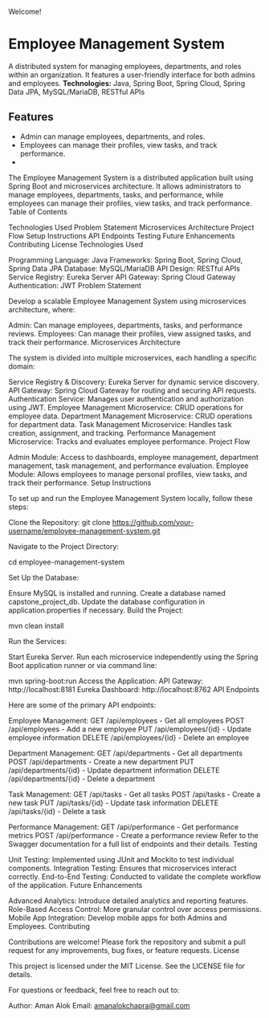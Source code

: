 Welcome!
# Employee Management System
A distributed system for managing employees, departments, and roles within an organization. It features a user-friendly interface for both admins and employees.
**Technologies:** Java, Spring Boot, Spring Cloud, Spring Data JPA, MySQL/MariaDB, RESTful APIs
## Features
- Admin can manage employees, departments, and roles.
- Employees can manage their profiles, view tasks, and track performance.
- 
The Employee Management System is a distributed application built using Spring Boot and microservices architecture. It allows administrators to manage employees, departments, tasks, and performance, while employees can manage their profiles, view tasks, and track performance. Table of Contents

Technologies Used Problem Statement Microservices Architecture Project Flow Setup Instructions API Endpoints Testing Future Enhancements Contributing License Technologies Used

Programming Language: Java Frameworks: Spring Boot, Spring Cloud, Spring Data JPA Database: MySQL/MariaDB API Design: RESTful APIs Service Registry: Eureka Server API Gateway: Spring Cloud Gateway Authentication: JWT Problem Statement

Develop a scalable Employee Management System using microservices architecture, where:

Admin: Can manage employees, departments, tasks, and performance reviews. Employees: Can manage their profiles, view assigned tasks, and track their performance. Microservices Architecture

The system is divided into multiple microservices, each handling a specific domain:

Service Registry & Discovery: Eureka Server for dynamic service discovery. API Gateway: Spring Cloud Gateway for routing and securing API requests. Authentication Service: Manages user authentication and authorization using JWT. Employee Management Microservice: CRUD operations for employee data. Department Management Microservice: CRUD operations for department data. Task Management Microservice: Handles task creation, assignment, and tracking. Performance Management Microservice: Tracks and evaluates employee performance. Project Flow

Admin Module: Access to dashboards, employee management, department management, task management, and performance evaluation. Employee Module: Allows employees to manage personal profiles, view tasks, and track their performance. Setup Instructions

To set up and run the Employee Management System locally, follow these steps:

Clone the Repository: git clone https://github.com/your-username/employee-management-system.git

Navigate to the Project Directory:

cd employee-management-system

Set Up the Database:

Ensure MySQL is installed and running. Create a database named capstone_project_db. Update the database configuration in application.properties if necessary. Build the Project:

mvn clean install

Run the Services:

Start Eureka Server. Run each microservice independently using the Spring Boot application runner or via command line:

mvn spring-boot:run Access the Application: API Gateway: http://localhost:8181 Eureka Dashboard: http://localhost:8762 API Endpoints

Here are some of the primary API endpoints:

Employee Management: GET /api/employees - Get all employees POST /api/employees - Add a new employee PUT /api/employees/{id} - Update employee information DELETE /api/employees/{id} - Delete an employee

Department Management: GET /api/departments - Get all departments POST /api/departments - Create a new department PUT /api/departments/{id} - Update department information DELETE /api/departments/{id} - Delete a department

Task Management: GET /api/tasks - Get all tasks POST /api/tasks - Create a new task PUT /api/tasks/{id} - Update task information DELETE /api/tasks/{id} - Delete a task

Performance Management: GET /api/performance - Get performance metrics POST /api/performance - Create a performance review Refer to the Swagger documentation for a full list of endpoints and their details. Testing

Unit Testing: Implemented using JUnit and Mockito to test individual components. Integration Testing: Ensures that microservices interact correctly. End-to-End Testing: Conducted to validate the complete workflow of the application. Future Enhancements

Advanced Analytics: Introduce detailed analytics and reporting features. Role-Based Access Control: More granular control over access permissions. Mobile App Integration: Develop mobile apps for both Admins and Employees. Contributing

Contributions are welcome! Please fork the repository and submit a pull request for any improvements, bug fixes, or feature requests. License

This project is licensed under the MIT License. See the LICENSE file for details.

For questions or feedback, feel free to reach out to:

Author: Aman Alok
Email: amanalokchapra@gmail.com
